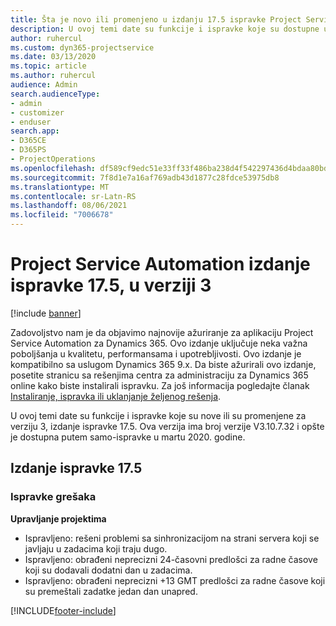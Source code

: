 ```yaml
---
title: Šta je novo ili promenjeno u izdanju 17.5 ispravke Project Service Automation verzije 3, hitna ispravka
description: U ovoj temi date su funkcije i ispravke koje su dostupne u izdanju 17.5 ispravke za Project Service Automation verzije 3.
author: ruhercul
ms.custom: dyn365-projectservice
ms.date: 03/13/2020
ms.topic: article
ms.author: ruhercul
audience: Admin
search.audienceType:
- admin
- customizer
- enduser
search.app:
- D365CE
- D365PS
- ProjectOperations
ms.openlocfilehash: df589cf9edc51e33ff33f486ba238d4f542297436d4bdaa80bd8af59b65e7481
ms.sourcegitcommit: 7f8d1e7a16af769adb43d1877c28fdce53975db8
ms.translationtype: MT
ms.contentlocale: sr-Latn-RS
ms.lasthandoff: 08/06/2021
ms.locfileid: "7006678"
---
```

# <a name="project-service-automation-update-release-175-v3"></a>Project Service Automation izdanje ispravke 17.5, u verziji 3

[!include [banner](../includes/psa-now-project-operations.md)]

Zadovoljstvo nam je da objavimo najnovije ažuriranje za aplikaciju Project Service Automation za Dynamics 365. Ovo izdanje uključuje neka važna poboljšanja u kvalitetu, performansama i upotrebljivosti.  Ovo izdanje je kompatibilno sa uslugom Dynamics 365 9.x. Da biste ažurirali ovo izdanje, posetite stranicu sa rešenjima centra za administraciju za Dynamics 365 online kako biste instalirali ispravku. Za još informacija pogledajte članak [Instaliranje, ispravka ili uklanjanje željenog rešenja](/power-platform/admin/install-remove-preferred-solution).

U ovoj temi date su funkcije i ispravke koje su nove ili su promenjene za verziju 3, izdanje ispravke 17.5. Ova verzija ima broj verzije V3.10.7.32 i opšte je dostupna putem samo-ispravke u martu 2020. godine.


## <a name="update-release-175"></a>Izdanje ispravke 17.5

### <a name="bug-fixes"></a>Ispravke grešaka


**Upravljanje projektima**

- Ispravljeno: rešeni problemi sa sinhronizacijom na strani servera koji se javljaju u zadacima koji traju dugo.
- Ispravljeno: obrađeni neprecizni 24-časovni predlošci za radne časove koji su dodavali dodatni dan u zadacima.
- Ispravljeno: obrađeni neprecizni +13 GMT predlošci za radne časove koji su premeštali zadatke jedan dan unapred.



[!INCLUDE[footer-include](../includes/footer-banner.md)]